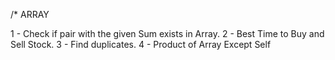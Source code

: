 /* ARRAY

1 - Check if pair with the given Sum exists in Array.
2 - Best Time to Buy and Sell Stock.
3 - Find duplicates.
4 - Product of Array Except Self
